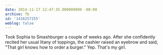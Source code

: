 ```yaml
---
date: 2014-11-17 12:47:35.000000000 -08:00
archive: fb
id: '1416257255'
weblog: false
---
```


Took Sophia to Smashburger a couple of weeks ago. After she confidently recited her usual litany of toppings, the cashier raised an eyebrow and said, "That girl knows how to order a burger." Yep. That's my girl.
